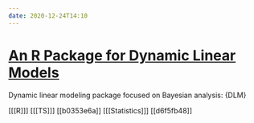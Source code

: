 ```yaml
---
date: 2020-12-24T14:10
---
```


# [An R Package for Dynamic Linear Models](https://www.jstatsoft.org/article/view/v036i12)

Dynamic linear modeling package focused on Bayesian analysis: {DLM}

[[[R]]]
[[[TS]]]
[[b0353e6a]]
[[[Statistics]]]
[[d6f5fb48]]

